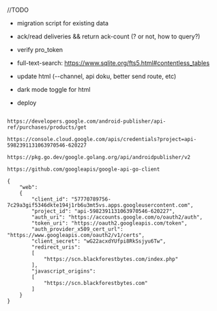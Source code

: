 

//TODO

 - migration script for existing data

 - ack/read deliveries && return ack-count  (? or not, how to query?)

 - verify pro_token
 - full-text-search: https://www.sqlite.org/fts5.html#contentless_tables

 - update html (--channel, api doku, better send route, etc)
 - dark mode toggle for html

 - deploy

~~~~~~~~~~~~~~~~~~~~~~~~~~

https://developers.google.com/android-publisher/api-ref/purchases/products/get

https://console.cloud.google.com/apis/credentials?project=api-5982391131063970546-620227

https://pkg.go.dev/google.golang.org/api/androidpublisher/v2

https://github.com/googleapis/google-api-go-client

{
    "web":
    {
        "client_id": "57770789756-7c29a3gif5346dkte194j1rb6u3mt5vs.apps.googleusercontent.com",
        "project_id": "api-5982391131063970546-620227",
        "auth_uri": "https://accounts.google.com/o/oauth2/auth",
        "token_uri": "https://oauth2.googleapis.com/token",
        "auth_provider_x509_cert_url": "https://www.googleapis.com/oauth2/v1/certs",
        "client_secret": "wG22acxdYUfpi8RkSsjyu6Tw",
        "redirect_uris":
        [
            "https://scn.blackforestbytes.com/index.php"
        ],
        "javascript_origins":
        [
            "https://scn.blackforestbytes.com"
        ]
    }
}

~~~~~~~~~~~~~~~~~~~~~~~~~~